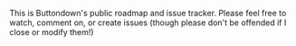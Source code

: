 This is Buttondown's public roadmap and issue tracker. Please feel free to watch, comment on, or create issues (though please don't be offended if I close or modify them!)
